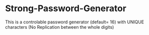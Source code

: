# Strong-Password-Generator
This is a controlable password generator (default= 16) with UNIQUE characters (No Replication between the whole digits)
